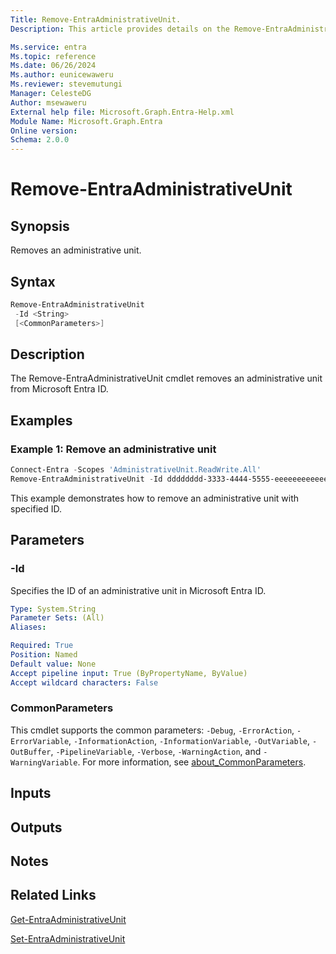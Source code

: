 ```yaml
---
Title: Remove-EntraAdministrativeUnit.
Description: This article provides details on the Remove-EntraAdministrativeUnit command.

Ms.service: entra
Ms.topic: reference
Ms.date: 06/26/2024
Ms.author: eunicewaweru
Ms.reviewer: stevemutungi
Manager: CelesteDG
Author: msewaweru
External help file: Microsoft.Graph.Entra-Help.xml
Module Name: Microsoft.Graph.Entra
Online version:
Schema: 2.0.0
---
```


# Remove-EntraAdministrativeUnit

## Synopsis

Removes an administrative unit.

## Syntax

```powershell
Remove-EntraAdministrativeUnit 
 -Id <String> 
 [<CommonParameters>]
```

## Description
The Remove-EntraAdministrativeUnit cmdlet removes an administrative unit from Microsoft Entra ID.

## Examples

### Example 1: Remove an administrative unit

```powershell
Connect-Entra -Scopes 'AdministrativeUnit.ReadWrite.All'
Remove-EntraAdministrativeUnit -Id dddddddd-3333-4444-5555-eeeeeeeeeeee
```

This example demonstrates how to remove an administrative unit with specified ID.

## Parameters

### -Id

Specifies the ID of an administrative unit in Microsoft Entra ID.

```yaml
Type: System.String
Parameter Sets: (All)
Aliases:

Required: True
Position: Named
Default value: None
Accept pipeline input: True (ByPropertyName, ByValue)
Accept wildcard characters: False
```

### CommonParameters

This cmdlet supports the common parameters: `-Debug`, `-ErrorAction`, `-ErrorVariable`, `-InformationAction`, `-InformationVariable`, `-OutVariable`, `-OutBuffer`, `-PipelineVariable`, `-Verbose`, `-WarningAction`, and `-WarningVariable`. For more information, see [about_CommonParameters](https://go.microsoft.com/fwlink/?LinkID=113216).

## Inputs

## Outputs

## Notes

## Related Links

[Get-EntraAdministrativeUnit](Get-EntraAdministrativeUnit.md)

[Set-EntraAdministrativeUnit](Set-EntraAdministrativeUnit.md)

